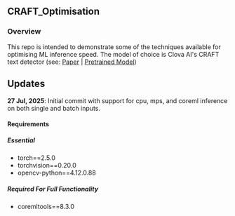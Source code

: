 ## CRAFT_Optimisation

### Overview

This repo is intended to demonstrate some of the techniques available for optimising ML inference speed. The model of choice is Clova AI's CRAFT text detector (see: [Paper](https://arxiv.org/abs/1904.01941) | [Pretrained Model](https://drive.google.com/open?id=1Jk4eGD7crsqCCg9C9VjCLkMN3ze8kutZ))

## Updates

**27 Jul, 2025**: Initial commit with support for cpu, mps, and coreml inference on both single and batch inputs.

#### Requirements

##### Essential

- torch==2.5.0
- torchvision==0.20.0
- opencv-python==4.12.0.88

##### Required For Full Functionality

- coremltools==8.3.0
